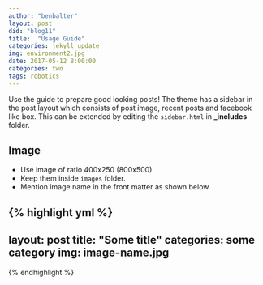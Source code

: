 ```yaml
---
author: "benbalter"
layout: post
did: "blog11"
title:  "Usage Guide"
categories: jekyll update
img: environment2.jpg
date: 2017-05-12 8:00:00
categories: two
tags: robotics
---
```


Use the guide to prepare good looking posts! The theme has a sidebar in the post layout which consists of post image, recent posts and facebook like box. This can be extended by editing the ``sidebar.html`` in **_includes** folder.

## Image

- Use image of ratio 400x250 (800x500).
- Keep them inside ``images`` folder.
- Mention image name in the front matter as shown below

{% highlight yml %}
---
layout: post
title:  "Some title"
categories: some category
img: image-name.jpg
---
{% endhighlight %}
